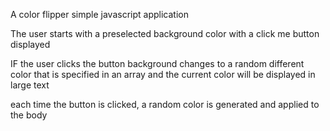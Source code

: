 A color flipper simple javascript application


The user starts with a preselected background color 
with a click me button displayed

IF
   the user clicks the button
   background changes to a random different color that is specified in an array
   and the current color will be displayed in large text

   each time the button is clicked, a random color is generated and applied to the body 

    